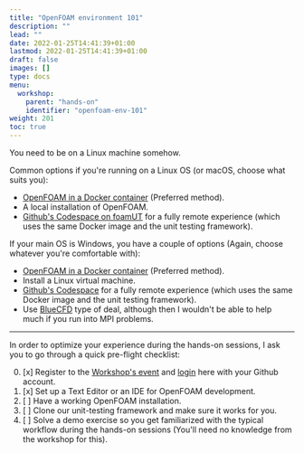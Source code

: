 ```yaml
---
title: "OpenFOAM environment 101"
description: ""
lead: ""
date: 2022-01-25T14:41:39+01:00
lastmod: 2022-01-25T14:41:39+01:00
draft: false
images: []
type: docs
menu:
  workshop:
    parent: "hands-on"
    identifier: "openfoam-env-101"
weight: 201
toc: true
---
```


You need to be on a Linux machine somehow.

Common options if you're running on a Linux OS (or macOS, choose what suits you):

- [OpenFOAM in a Docker container](/workshop/hands-on/openfoam-in-containers/) (Preferred method).
- A local installation of OpenFOAM.
- [Github's Codespace on foamUT](https://github.com/FoamScience/foamUT) for a fully remote experience
  (which uses the same Docker image and the unit testing framework).

If your main OS is Windows, you have a couple of options (Again, choose whatever you're comfortable with):

- [OpenFOAM in a Docker container](/workshop/hands-on/openfoam-in-containers/) (Preferred method).
- Install a Linux virtual machine.
- [Github's Codespace](https://github.com/FoamScience/foamUT) for a fully remote experience
  (which uses the same Docker image and the unit testing framework).
- Use [BlueCFD](http://bluecfd.github.io/Core/) type of deal, although then I wouldn't be able
  to help much if you run into MPI problems.

---

In order to optimize your experience during the hands-on sessions, I ask you to go through a quick pre-flight checklist:

0. [x] Register to the [Workshop's event]() and [login](/user) here with your Github account.
1. [x] Set up a Text Editor or an IDE for OpenFOAM development.
2. [ ] Have a working OpenFOAM installation.
2. [ ] Clone our unit-testing framework and make sure it works for you.
3. [ ] Solve a demo exercise so you get familiarized with the typical workflow during the hands-on sessions (You'll need no knowledge from the workshop for this).
